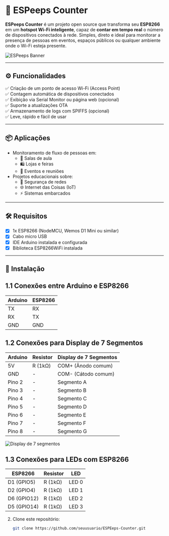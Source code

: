 # 📡 ESPeeps Counter

**ESPeeps Counter** é um projeto open source que transforma seu **ESP8266** em um **hotspot Wi-Fi inteligente**, capaz de **contar em tempo real** o número de dispositivos conectados à rede. Simples, direto e ideal para monitorar a presença de pessoas em eventos, espaços públicos ou qualquer ambiente onde o Wi-Fi esteja presente.

![ESPeeps Banner](https://your-image-url.com) <!-- Opcional -->

---

## ⚙️ Funcionalidades

✅ Criação de um ponto de acesso Wi-Fi (Access Point)  
✅ Contagem automática de dispositivos conectados  
✅ Exibição via Serial Monitor ou página web (opcional)  
✅ Suporte a atualizações OTA  
✅ Armazenamento de logs com SPIFFS (opcional)  
✅ Leve, rápido e fácil de usar

---

## 📦 Aplicações

- Monitoramento de fluxo de pessoas em:
  - 🏫 Salas de aula
  - 🛍️ Lojas e feiras
  - 🎉 Eventos e reuniões
- Projetos educacionais sobre:
  - 🔐 Segurança de redes
  - 🌐 Internet das Coisas (IoT)
  - ⚡ Sistemas embarcados

---

## 🛠️ Requisitos

- [x] 1x ESP8266 (NodeMCU, Wemos D1 Mini ou similar)  
- [x] Cabo micro USB
- [x] IDE Arduino instalada e configurada  
- [x] Biblioteca ESP8266WiFi instalada  

---

## 🚀 Instalação


## 1.1 Conexões entre Arduino e ESP8266

| Arduino | ESP8266 |
|---------|---------|
| TX      | RX      |
| RX      | TX      |
| GND     | GND     |

## 1.2 Conexões para Display de 7 Segmentos

| Arduino | Resistor | Display de 7 Segmentos |
|---------|----------|------------------------|
| 5V      | R (1kΩ)  | COM+ (Ânodo comum)     |
| GND     | -        | COM- (Cátodo comum)    |
| Pino 2  | -        | Segmento A             |
| Pino 3  | -        | Segmento B             |
| Pino 4  | -        | Segmento C             |
| Pino 5  | -        | Segmento D             |
| Pino 6  | -        | Segmento E             |
| Pino 7  | -        | Segmento F             |
| Pino 8  | -        | Segmento G             |



![Display de 7 segmentos](https://www.usinainfo.com.br/blog/wp-content/uploads/2020/08/esquema-de-pinagem-do-display-7-segmentos.jpg) <!-- Opcional -->

## 1.3 Conexões para LEDs com ESP8266

| ESP8266 | Resistor | LED  |
|---------|----------|------|
| D1 (GPIO5)  | R (1kΩ) | LED 0 |
| D2 (GPIO4)  | R (1kΩ) | LED 1 |
| D6 (GPIO12) | R (1kΩ) | LED 2 |
| D5 (GPIO14) | R (1kΩ) | LED 3 |



2. Clone este repositório:
   ```bash
   git clone https://github.com/seuusuario/ESPEeps-Counter.git
